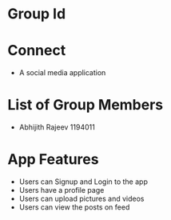 # Group Id


# Connect
- A social media application


# List of Group Members
- Abhijith Rajeev 1194011



# App Features
- Users can Signup and Login to the app
- Users have a profile page
- Users can upload pictures and videos
- Users can view the posts on feed


 
